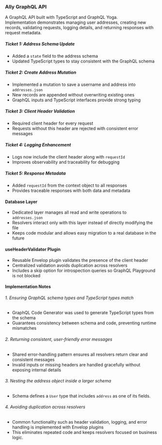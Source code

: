 ### Ally GraphQL API

A GraphQL API built with TypeScript and GraphQL Yoga.  
Implementation demonstrates managing user addresses, creating new records, validating requests, logging details, and returning responses with request metadata.  

##### Ticket 1: Address Schema Update
- Added a `state` field to the address schema
- Updated TypeScript types to stay consistent with the GraphQL schema

##### Ticket 2: Create Address Mutation
- Implemented a mutation to save a username and address into `addresses.json`
- New records are appended without overwriting existing ones
- GraphQL inputs and TypeScript interfaces provide strong typing

##### Ticket 3: Client Header Validation
- Required client header for every request
- Requests without this header are rejected with consistent error messages

##### Ticket 4: Logging Enhancement
- Logs now include the client header along with `requestId`
- Improves observability and traceability for debugging

##### Ticket 5: Response Metadata
- Added `requestId` from the context object to all responses
- Provides traceable responses with both data and metadata

#### Database Layer
- Dedicated layer manages all read and write operations to `addresses.json`
- Resolvers interact only with this layer instead of directly modifying the file
- Keeps code modular and allows easy migration to a real database in the future

#### useHeaderValidator Plugin
- Reusable Envelop plugin validates the presence of the client header
- Centralized validation avoids duplication across resolvers
- Includes a skip option for introspection queries so GraphQL Playground is not blocked

#### Implementation Notes

###### 1. Ensuring GraphQL schema types and TypeScript types match
- GraphQL Code Generator was used to generate TypeScript types from the schema
- Guarantees consistency between schema and code, preventing runtime mismatches

###### 2. Returning consistent, user-friendly error messages
- Shared error-handling pattern ensures all resolvers return clear and consistent messages
- Invalid inputs or missing headers are handled gracefully without exposing internal details

###### 3. Nesting the address object inside a larger schema
- Schema defines a `User` type that includes `address` as one of its fields.

###### 4. Avoiding duplication across resolvers
- Common functionality such as header validation, logging, and error handling is implemented with Envelop plugins
- This eliminates repeated code and keeps resolvers focused on business logic.


